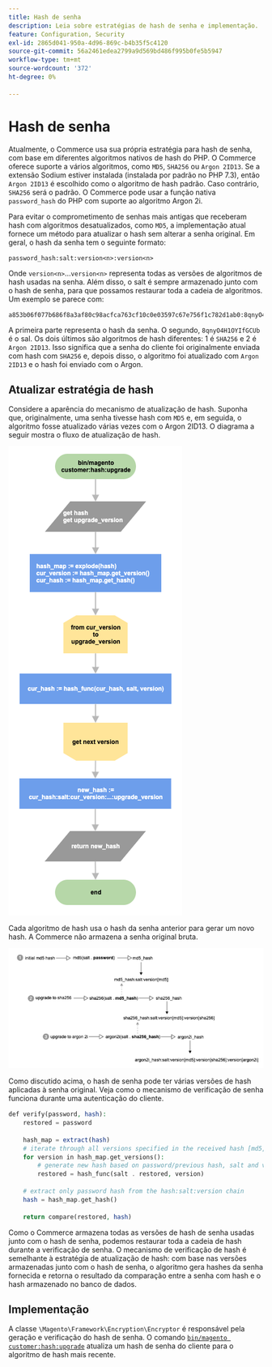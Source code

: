 ```yaml
---
title: Hash de senha
description: Leia sobre estratégias de hash de senha e implementação.
feature: Configuration, Security
exl-id: 2865d041-950a-4d96-869c-b4b35f5c4120
source-git-commit: 56a2461edea2799a9d569bd486f995b0fe5b5947
workflow-type: tm+mt
source-wordcount: '372'
ht-degree: 0%

---
```


# Hash de senha

Atualmente, o Commerce usa sua própria estratégia para hash de senha, com base em diferentes algoritmos nativos de hash do PHP. O Commerce oferece suporte a vários algoritmos, como `MD5`, `SHA256` ou `Argon 2ID13`. Se a extensão Sodium estiver instalada (instalada por padrão no PHP 7.3), então `Argon 2ID13` é escolhido como o algoritmo de hash padrão. Caso contrário, `SHA256` será o padrão. O Commerce pode usar a função nativa `password_hash` do PHP com suporte ao algoritmo Argon 2i.

Para evitar o comprometimento de senhas mais antigas que receberam hash com algoritmos desatualizados, como `MD5`, a implementação atual fornece um método para atualizar o hash sem alterar a senha original. Em geral, o hash da senha tem o seguinte formato:

```text
password_hash:salt:version<n>:version<n>
```

Onde `version<n>`...`version<n>` representa todas as versões de algoritmos de hash usadas na senha. Além disso, o salt é sempre armazenado junto com o hash de senha, para que possamos restaurar toda a cadeia de algoritmos. Um exemplo se parece com:

```text
a853b06f077b686f8a3af80c98acfca763cf10c0e03597c67e756f1c782d1ab0:8qnyO4H1OYIfGCUb:1:2
```

A primeira parte representa o hash da senha. O segundo, `8qnyO4H1OYIfGCUb` é o sal. Os dois últimos são algoritmos de hash diferentes: 1 é `SHA256` e 2 é `Argon 2ID13`. Isso significa que a senha do cliente foi originalmente enviada com hash com `SHA256` e, depois disso, o algoritmo foi atualizado com `Argon 2ID13` e o hash foi enviado com o Argon.

## Atualizar estratégia de hash

Considere a aparência do mecanismo de atualização de hash. Suponha que, originalmente, uma senha tivesse hash com `MD5` e, em seguida, o algoritmo fosse atualizado várias vezes com o Argon 2ID13. O diagrama a seguir mostra o fluxo de atualização de hash.

![Fluxo de trabalho de atualização de hash](../../assets/configuration/hash-upgrade-algorithm.png)

Cada algoritmo de hash usa o hash da senha anterior para gerar um novo hash. A Commerce não armazena a senha original bruta.

![Estratégia de atualização de hash](../../assets/configuration/hash-upgrade-strategy.png)

Como discutido acima, o hash de senha pode ter várias versões de hash aplicadas à senha original.
Veja como o mecanismo de verificação de senha funciona durante uma autenticação do cliente.

```php
def verify(password, hash):
    restored = password

    hash_map = extract(hash)
    # iterate through all versions specified in the received hash [md5, sha256, argon2id13]
    for version in hash_map.get_versions():
        # generate new hash based on password/previous hash, salt and version
        restored = hash_func(salt . restored, version)

    # extract only password hash from the hash:salt:version chain
    hash = hash_map.get_hash()

    return compare(restored, hash)
```

Como o Commerce armazena todas as versões de hash de senha usadas junto com o hash de senha, podemos restaurar toda a cadeia de hash durante a verificação de senha. O mecanismo de verificação de hash é semelhante à estratégia de atualização de hash: com base nas versões armazenadas junto com o hash de senha, o algoritmo gera hashes da senha fornecida e retorna o resultado da comparação entre a senha com hash e o hash armazenado no banco de dados.

## Implementação

A classe `\Magento\Framework\Encryption\Encryptor` é responsável pela geração e verificação do hash de senha. O comando [`bin/magento customer:hash:upgrade`](https://devdocs.magento.com/guides/v2.4/reference/cli/magento.html#customerhashupgrade) atualiza um hash de senha do cliente para o algoritmo de hash mais recente.
